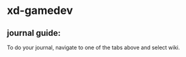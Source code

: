 # xd-gamedev

## journal guide:
To do your journal, navigate to one of the tabs above and select wiki.
